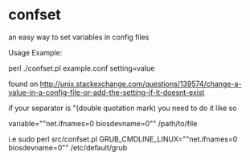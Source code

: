 # confset
an easy way to set variables in config files

Usage Example: 

perl ./confset.pl example.conf setting=value

found on http://unix.stackexchange.com/questions/139574/change-a-value-in-a-config-file-or-add-the-setting-if-it-doesnt-exist

if your separator is "(double quotation mark) you need to do it like so

variable=\""net.ifnames=0 biosdevname=0\"" /path/to/file

i.e
sudo perl src/confset.pl GRUB_CMDLINE_LINUX=\""net.ifnames=0 biosdevname=0\"" /etc/default/grub


 
